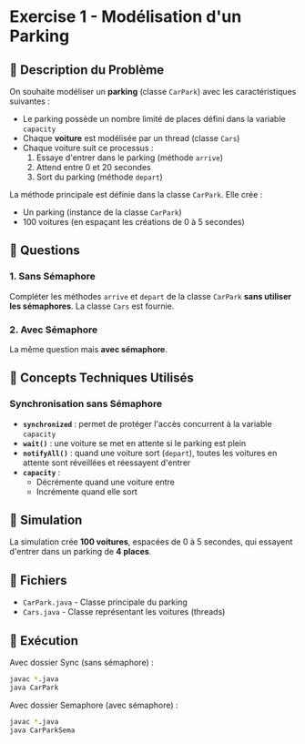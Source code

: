 # Exercise 1 - Modélisation d'un Parking

## 📝 Description du Problème

On souhaite modéliser un **parking** (classe `CarPark`) avec les caractéristiques suivantes :

- Le parking possède un nombre limité de places défini dans la variable `capacity`
- Chaque **voiture** est modélisée par un thread (classe `Cars`)
- Chaque voiture suit ce processus :
  1. Essaye d'entrer dans le parking (méthode `arrive`)
  2. Attend entre 0 et 20 secondes
  3. Sort du parking (méthode `depart`)

La méthode principale est définie dans la classe `CarPark`. Elle crée :
- Un parking (instance de la classe `CarPark`)
- 100 voitures (en espaçant les créations de 0 à 5 secondes)

## 🎯 Questions

### 1. Sans Sémaphore
Compléter les méthodes `arrive` et `depart` de la classe `CarPark` **sans utiliser les sémaphores**. La classe `Cars` est fournie.

### 2. Avec Sémaphore
La même question mais **avec sémaphore**.

## 🔧 Concepts Techniques Utilisés

### Synchronisation sans Sémaphore
- **`synchronized`** : permet de protéger l'accès concurrent à la variable `capacity`
- **`wait()`** : une voiture se met en attente si le parking est plein
- **`notifyAll()`** : quand une voiture sort (`depart`), toutes les voitures en attente sont réveillées et réessayent d'entrer
- **`capacity`** : 
  - Décrémente quand une voiture entre
  - Incrémente quand elle sort

## 🚗 Simulation

La simulation crée **100 voitures**, espacées de 0 à 5 secondes, qui essayent d'entrer dans un parking de **4 places**.

## 📁 Fichiers

- `CarPark.java` - Classe principale du parking
- `Cars.java` - Classe représentant les voitures (threads)

## 🚀 Exécution
Avec dossier Sync (sans sémaphore) :
```bash
javac *.java
java CarPark
```
Avec dossier Semaphore (avec sémaphore) :
```bash
javac *.java
java CarParkSema
```